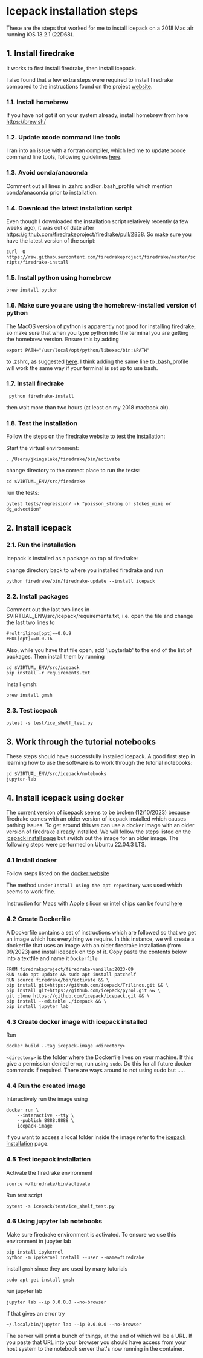 # Icepack installation steps
These are the steps that worked for me to install icepack on a 2018 Mac air running iOS 13.2.1 (22D68). 

## 1. Install firedrake 
It works to first install firedrake, then install icepack. 

I also found that a few extra steps were required to install firedrake compared to the instructions found on the project [website]([url](https://www.firedrakeproject.org/download.html)).

### 1.1. Install homebrew
If you have not got it on your system already, install homebrew from here https://brew.sh/

### 1.2. Update xcode command line tools 
I ran into an issue with a fortran compiler, which led me to update xcode command line tools, following guidelines [here](https://mac.install.guide/commandlinetools/3.html).

### 1.3. Avoid conda/anaconda
Comment out all lines in .zshrc and/or .bash_profile which mention conda/anaconda prior to installation.

### 1.4. Download the latest installation script
Even though I downloaded the installation script relatively recently (a few weeks ago), it was out of date after https://github.com/firedrakeproject/firedrake/pull/2838. So make sure you have the latest version of the script:

```curl -O https://raw.githubusercontent.com/firedrakeproject/firedrake/master/scripts/firedrake-install```

### 1.5. Install python using homebrew
```brew install python```

### 1.6. Make sure you are using the homebrew-installed version of python
The MacOS version of python is apparently not good for installing firedrake, so make sure that when you type python into the terminal you are getting the homebrew
version. Ensure this by adding 

```export PATH="/usr/local/opt/python/libexec/bin:$PATH"```

to .zshrc, as suggested [here](https://stackoverflow.com/questions/5157678/how-do-i-use-brew-installed-python-as-the-default-python). 
I think adding the same line to .bash_profile will work the same way if your terminal is set up to use bash.

### 1.7. Install firedrake
``` python firedrake-install```

then wait more than two hours (at least on my 2018 macbook air). 

### 1.8. Test the installation
Follow the steps on the firedrake website to test the installation:

Start the virtual environment:

```. /Users/jkingslake/firedrake/bin/activate```

change directory to the correct place to run the tests:

```cd $VIRTUAL_ENV/src/firedrake ```

run the tests:

```pytest tests/regression/ -k "poisson_strong or stokes_mini or dg_advection"```

## 2. Install icepack
### 2.1. Run the installation 
Icepack is installed as a package on top of firedrake: 

change directory back to where you installed firedrake and run

```python firedrake/bin/firedrake-update --install icepack```

### 2.2. Install packages

Comment out the last two lines in $VIRTUAL_ENV/src/icepack/requirements.txt, i.e. open the file and change the last two lines to 

```
#roltrilinos[opt]==0.0.9
#ROL[opt]==0.0.16
```

Also, while you have that file open, add 'jupyterlab' to the end of the list of packages. Then install them by running

```
cd $VIRTUAL_ENV/src/icepack
pip install -r requirements.txt
```

Install gmsh: 

```brew install gmsh```

### 2.3. Test icepack
```pytest -s test/ice_shelf_test.py```

## 3. Work through the tutorial notebooks
These steps should have successfully installed icepack. A good first step in learning how to use the software is to work through the tutorial notebooks:

```
cd $VIRTUAL_ENV/src/icepack/notebooks
jupyter-lab
```

## 4. Install icepack using docker
The current version of icepack seems to be broken (12/10/2023) because firedrake comes with an older version of icepack installed which causes pathing issues. To get around this we can use a docker image with an older version of firedrake already installed. We will follow the steps listed on the [icepack install page](https://icepack.github.io/install/) but switch out the image for an older image. The following steps were performed on Ubuntu 22.04.3 LTS. 

### 4.1 Install docker
Follow steps listed on the [docker website](https://docs.docker.com/engine/install/ubuntu/)

The method under `Install using the apt repository` was used which seems to work fine.

Instruction for Macs with Apple silicon or intel chips can be found [here](https://docs.docker.com/desktop/install/mac-install/)

### 4.2 Create Dockerfile
A Dockerfile contains a set of instructions which are followed so that we get an image which has everything we require. In this instance, we will create a dockerfile that uses an image with an older firedrake installation (from 09/2023) and install icepack on top of it. Copy paste the contents below into a textfile and name it `Dockerfile`

```
FROM firedrakeproject/firedrake-vanilla:2023-09
RUN sudo apt update && sudo apt install patchelf
RUN source firedrake/bin/activate && \
pip install git+https://github.com/icepack/Trilinos.git && \
pip install git+https://github.com/icepack/pyrol.git && \
git clone https://github.com/icepack/icepack.git && \
pip install --editable ./icepack && \
pip install jupyter lab
```
### 4.3 Create docker image with icepack installed
Run 

```docker build --tag icepack-image <directory>```

`<directory>` is the folder where the Dockerfile lives on your machine. If this give a permission denied error, run using `sudo`. Do this for all future docker commands if required. There are ways around to not using sudo but .....

### 4.4 Run the created image

Interactively run the image using

```
docker run \
    --interactive --tty \
    --publish 8888:8888 \
    icepack-image
```

if you want to access a local folder inside the image refer to the [icepack installation](https://icepack.github.io/install/) page. 

### 4.5 Test icepack installation
Activate the firedrake environment

```
source ~/firedrake/bin/activate
```

Run test script
```
pytest -s icepack/test/ice_shelf_test.py
```

### 4.6 Using jupyter lab notebooks
Make sure firedrake environment is activated. To ensure we use this environment in jupyter lab
```
pip install ipykernel
python -m ipykernel install --user --name=firedrake
```

install `gmsh` since they are used by many tutorials
```
sudo apt-get install gmsh
```

run jupyter lab
```
jupyter lab --ip 0.0.0.0 --no-browser
```

if that gives an error try
```
~/.local/bin/jupyter lab --ip 0.0.0.0 --no-browser
```
The server will print a bunch of things, at the end of which will be a URL. If you paste that URL into your browser you should have access from your host system to the notebook server that's now running in the container.
